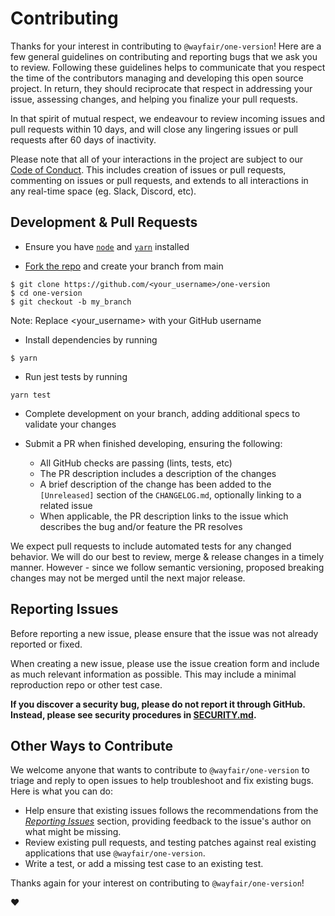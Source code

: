 # Contributing

Thanks for your interest in contributing to `@wayfair/one-version`! Here are a few general guidelines on contributing and
reporting bugs that we ask you to review. Following these guidelines helps to communicate that you respect the time of
the contributors managing and developing this open source project. In return, they should reciprocate that respect in
addressing your issue, assessing changes, and helping you finalize your pull requests.

In that spirit of mutual respect,
we endeavour to review incoming issues and pull requests within 10 days, and will close any lingering issues or pull
requests after 60 days of inactivity.

Please note that all of your interactions in the project are subject to our [Code of Conduct](CODE_OF_CONDUCT.md). This
includes creation of issues or pull requests, commenting on issues or pull requests, and extends to all interactions in
any real-time space (eg. Slack, Discord, etc).

## Development & Pull Requests

- Ensure you have [`node`](https://nodejs.org/en/download/package-manager/) and [`yarn`](https://classic.yarnpkg.com/lang/en/docs/install/) installed

- [Fork the repo](https://help.github.com/articles/fork-a-repo/) and create your branch from main

```
$ git clone https://github.com/<your_username>/one-version
$ cd one-version
$ git checkout -b my_branch
```

Note: Replace <your_username> with your GitHub username

- Install dependencies by running

```
$ yarn
```

- Run jest tests by running

```
yarn test
```

- Complete development on your branch, adding additional specs to validate your changes

- Submit a PR when finished developing, ensuring the following:
  - All GitHub checks are passing (lints, tests, etc)
  - The PR description includes a description of the changes
  - A brief description of the change has been added to the `[Unreleased]` section of the `CHANGELOG.md`, optionally linking to a related issue
  - When applicable, the PR description links to the issue which describes the bug and/or feature the PR resolves


We expect pull requests to include automated tests for any changed behavior. We will do our best to review, merge & release changes in a timely manner. However - since we follow semantic versioning, proposed breaking changes may not be merged until the next major release.


## Reporting Issues

Before reporting a new issue, please ensure that the issue was not already reported or fixed.

When creating a new issue, please use the issue creation form and include as much relevant information as possible. This may include a minimal reproduction repo or other test case.

**If you discover a security bug, please do not report it through GitHub. Instead, please see security procedures in
[SECURITY.md](SECURITY.md).**


## Other Ways to Contribute

We welcome anyone that wants to contribute to `@wayfair/one-version` to triage and reply to open issues to help troubleshoot
and fix existing bugs. Here is what you can do:

- Help ensure that existing issues follows the recommendations from the _[Reporting Issues](#reporting-issues)_ section,
  providing feedback to the issue's author on what might be missing.
- Review existing pull requests, and testing patches against real existing applications that use `@wayfair/one-version`.
- Write a test, or add a missing test case to an existing test.

Thanks again for your interest on contributing to `@wayfair/one-version`!

:heart:
